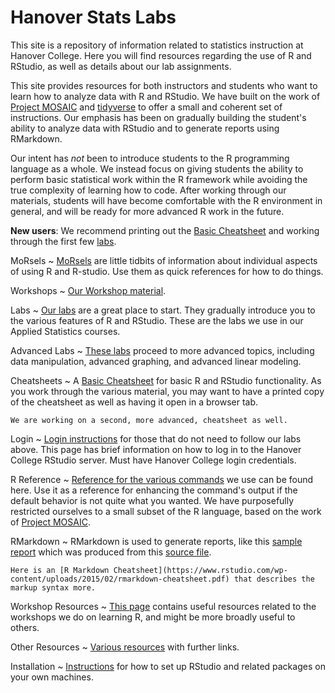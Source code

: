 # Hanover Stats Labs

This site is a repository of information related to statistics instruction at Hanover College. Here you will find resources regarding the use of R and RStudio, as well as details about our lab assignments.

This site provides resources for both instructors and students who want to learn how to analyze data with R and RStudio. We have built on the work of [Project MOSAIC](http://mosaic-web.org/) and [tidyverse](https://www.tidyverse.org/) to offer a small and coherent set of instructions. Our emphasis has been on gradually building the student's ability to analyze data with RStudio and to generate reports using RMarkdown.

Our intent has *not* been to introduce students to the R programming language as a whole. We instead focus on giving students the ability to perform basic statistical work within the R framework while avoiding the true complexity of learning how to code. After working through our materials, students will have become comfortable with the R environment in general, and will be ready for more advanced R work in the future.

**New users**: We recommend printing out the [Basic Cheatsheet](cheatSheet.md) and working through the first few [labs](labs.md).

MoRsels
  ~ [MoRsels](morsels.md) are little tidbits of information about individual aspects of using R and R-studio. Use them as quick references for how to do things.

Workshops
  ~ [Our Workshop material](workshops.md).

Labs
  ~ [Our labs](labs.md) are a great place to start. They gradually introduce you to the various features of R and RStudio. These are the labs we use in our Applied Statistics courses.

Advanced Labs
  ~ [These labs](advancedLabs.md) proceed to more advanced topics, including data manipulation, advanced graphing, and advanced linear modeling.

Cheatsheets
  ~ A [Basic Cheatsheet](cheatSheet.md) for basic R and RStudio functionality. As you work through the various material, you may want to have a printed copy of the cheatsheet as well as having it open in a browser tab.

    We are working on a second, more advanced, cheatsheet as well.

Login
  ~ [Login instructions](login.md) for those that do not need to follow our labs above. This page has brief information on how to log in to the Hanover College RStudio server. Must have Hanover College login credentials.

R Reference
  ~ [Reference for the various commands](commands.md) we use can be found here. Use it as a reference for enhancing the command's output if the default behavior is not quite what you wanted. We have purposefully restricted ourselves to a small subset of the R language, based on the work of [Project MOSAIC](http://mosaic-web.org/).

RMarkdown
  ~ RMarkdown is used to generate reports, like this [sample report](SampleReport.html) which was produced from this [source file](SampleReportSource.md).

    Here is an [R Markdown Cheatsheet](https://www.rstudio.com/wp-content/uploads/2015/02/rmarkdown-cheatsheet.pdf) that describes the markup syntax more.

Workshop Resources
  ~ [This page](workshopResources.md) contains useful resources related to the workshops we do on learning R, and might be more broadly useful to others.

Other Resources
  ~ [Various resources](various.md) with further links.

Installation
  ~ [Instructions](installation.md) for how to set up RStudio and related packages on your own machines.

